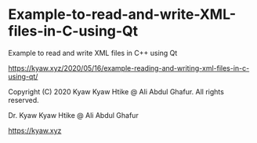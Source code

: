 # Example-to-read-and-write-XML-files-in-C-using-Qt
Example to read and write XML files in C++ using Qt

<https://kyaw.xyz/2020/05/16/example-reading-and-writing-xml-files-in-c-using-qt/>

Copyright (C) 2020 Kyaw Kyaw Htike @ Ali Abdul Ghafur. All rights reserved.

Dr. Kyaw Kyaw Htike @ Ali Abdul Ghafur

<https://kyaw.xyz>
